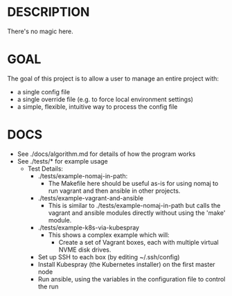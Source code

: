 # DESCRIPTION
There's no magic here.

# GOAL
The goal of this project is to allow a user to manage an entire project with:
- a single config file
- a single override file (e.g. to force local environment settings)
- a simple, flexible, intuitive way to process the config file

# DOCS
- See ./docs/algorithm.md for details of how the program works
- See ./tests/* for example usage
  - Test Details:
    - ./tests/example-nomaj-in-path:
      - The Makefile here should be useful as-is for using nomaj to run vagrant and then ansible
        in other projects.
    - ./tests/example-vagrant-and-ansible
      - This is similar to ./tests/example-nomaj-in-path but calls the vagrant and ansible modules
        directly without using the 'make' module.
    - ./tests/example-k8s-via-kubespray
      - This shows a complex example which will:
        - Create a set of Vagrant boxes, each with multiple virtual NVME disk drives.
	- Set up SSH to each box (by editing ~/.ssh/config)
	- Install Kubespray (the Kubernetes installer) on the first master node
	- Run ansible, using the variables in the configuration file to control the run

